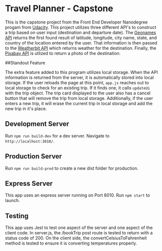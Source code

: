 # Travel Planner - Capstone

This is the capstone project from the Front End Developer Nanodegree progam from [Udacity](https://www.udacity.com). This project utilizes three different API's to construct a trip based on user input (destination and departure date). The [Geonames API](http://geonames.org) returns the first found result of latitude, longitude, city name, state, and country of the location entered by the user. That information is then passed to the [Weatherbit API](http://weatherbit.io) which returns weather for the destination. Finally, the [Pixabay API](http://www.pixabay.com) is utlized to return a photo of the destination.

##Standout Feature

The extra feature added to this program utilizes local storage. When the API information is returned from the server, it is automatically stored into local storage. If the user reloads the page at this point, `app.js` reaches out to local storage to check for an existing trip. If it finds one, it calls `updateUi` with the trip object. The trip card displayed to the user also has a cancel button that will remove the trip from local storage. Additionally, if the user enters a new trip, it will erase the current trip in local storage and add the new trip in it's place. 

## Development Server

Run `npm run build-dev` for a dev server. Navigate to `http://localhost:3010/`.

## Production Server

Run `npm run build-prod` to create a new dist folder for production.

## Express Server

This app uses an express server running on Port 8010. Run `npm start` to launch. 

## Testing

This app uses Jest to test one aspect of the server and one aspect of the client code. In server.js, the /bookTrip post route is tested to return with a status code of 200. On the client side, the convertCelsiusToFahrenheit method is tested to ensure it is converting temperatures properly. 
